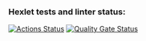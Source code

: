 ### Hexlet tests and linter status:
[![Actions Status](https://github.com/F-Jahura/java-project-72/actions/workflows/hexlet-check.yml/badge.svg)](https://github.com/F-Jahura/java-project-72/actions)
[![Quality Gate Status](https://sonarcloud.io/api/project_badges/measure?project=F-Jahura_java-project-72&metric=alert_status)](https://sonarcloud.io/summary/new_code?id=F-Jahura_java-project-72)